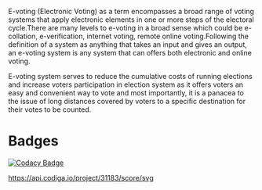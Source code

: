 E-voting (Electronic Voting) as a term encompasses a broad range of voting systems that apply electronic elements in one or more steps of the electoral cycle.There are many levels to e-voting in a broad sense which could be e-collation, e-verification, internet voting, remote online voting.Following the definition of a system as anything that takes an input and gives an output, an e-voting system is any system that can offers both electronic and online voting.

E-voting system serves to reduce the cumulative costs of running elections and increase voters participation in election system as it offers voters an easy and convenient way to vote and most importantly, it is a panacea to the issue of long distances covered by voters to a specific destination for their votes to be counted.

# Badges

[![Codacy Badge](https://app.codacy.com/project/badge/Grade/4782fd5c419244248ca9f5be7219894e)](https://www.codacy.com/gh/Harivankila/M1_ProjectGoal_E-Voting_System/dashboard?utm_source=github.com&amp;utm_medium=referral&amp;utm_content=Harivankila/M1_ProjectGoal_E-Voting_System&amp;utm_campaign=Badge_Grade)

https://api.codiga.io/project/31183/score/svg
